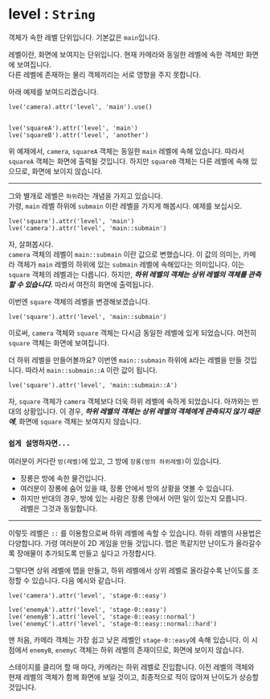 # level : `String`

객체가 속한 레벨 단위입니다. 기본값은 `main`입니다.

레벨이란, 화면에 보여지는 단위입니다. 현재 카메라와 동일한 레벨에 속한 객체만 화면에 보여집니다.  
다른 레벨에 존재하는 물리 객체끼리는 서로 영향을 주지 못합니다.

아래 예제를 보여드리겠습니다.

```
lve('camera).attr('level', 'main').use()


lve('squareA').attr('level', 'main')
lve('squareB').attr('level', 'another')
```

위 예제에서, `camera`, `squareA` 객체는 동일한 `main` 레벨에 속해 있습니다. 따라서 `squareA` 객체는 화면에 출력될 것입니다. 하지만 `squareB` 객체는 다른 레벨에 속해 있으므로, 화면에 보이지 않습니다.

---

그와 별개로 레벨은 `하위`라는 개념을 가지고 있습니다.  
가령, `main` 레벨 하위에 `submain` 이란 레벨을 가지게 해봅시다. 예제를 보십시오.

```
lve('square').attr('level', 'main')
lve('camera').attr('level', 'main::submain')
```

자, 살펴봅시다.  
`camera` 객체의 레벨이 `main::submain` 이란 값으로 변했습니다. 이 값의 의미는, 카메라 객체가 `main` 레벨의 하위에 있는 `submain` 레벨에 속해있다는 의미입니다. 이는 `square` 객체의 레벨과는 다릅니다. 하지만, ***하위 레벨의 객체는 상위 레벨의 객체를 관측할 수 있습니다.*** 따라서 여전히 화면에 출력됩니다.

이번엔 `square` 객체의 레벨을 변경해보겠습니다.

```
lve('square').attr('level', 'main::submain')
```

이로써, `camera` 객체와 `square` 객체는 다시금 동일한 레벨에 있게 되었습니다. 여전히 `square` 객체는 화면에 보여집니다.

더 하위 레벨을 만들어볼까요? 이번엔 `main::submain` 하위에 `A`라는 레벨을 만들 것입니다. 따라서 `main::submain::A` 이란 값이 됩니다.

```
lve('square').attr('level', 'main::submain::A')
```

자, `square` 객체가 `camera` 객체보다 더욱 하위 레벨에 속하게 되었습니다. 아까와는 반대의 상황입니다. 이 경우, ***하위 레벨의 객체는 상위 레벨의 객체에게 관측되지 않기 때문에***, 화면에 `square` 객체는 보여지지 않습니다.

### `쉽게 설명하자면...`

여러분이 커다란 `방(레벨)`에 있고, 그 방에 `장롱(방의 하위레벨)`이 있습니다.

+ 장롱은 방에 속한 물건입니다.  
+ 여러분이 장롱에 숨어 있을 때, 장롱 안에서 방의 상황을 엿볼 수 있습니다.  
+ 하지만 반대의 경우, 방에 있는 사람은 장롱 안에서 어떤 일이 있는지 모릅니다.  
레벨은 그것과 동일합니다.

---

이렇듯 레벨은 `::` 를 이용함으로써 하위 레벨에 속할 수 있습니다. 하위 레벨의 사용법은 다양합니다. 가령 여러분이 2D 게임을 만들 것입니다. 맵은 똑같지만 난이도가 올라갈수록 장애물이 추가되도록 만들고 싶다고 가정합시다.

그렇다면 상위 레벨에 맵을 만들고, 하위 레벨에서 상위 레벨로 올라갈수록 난이도를 조정할 수 있습니다. 다음 예시와 같습니다.

```
lve('camera').attr('level', 'stage-0::easy')

lve('enemyA').attr('level', 'stage-0::easy')
lve('enemyB').attr('level', 'stage-0::easy::normal')
lve('enemyC').attr('level', 'stage-0::easy::normal::hard')
```

맨 처음, 카메라 객체는 가장 쉽고 낮은 레벨인 `stage-0::easy`에 속해 있습니다. 이 시점에서 `enemyB`, `enemyC` 객체는 하위 레벨의 존재이므로, 화면에 보이지 않습니다.

스테이지를 클리어 할 때 마다, 카메라는 하위 레벨로 진입합니다. 이전 레벨의 객체와 현재 레벨의 객체가 함께 화면에 보일 것이고, 최종적으로 적이 많아져 난이도가 상승할 것입니다.